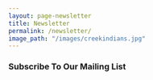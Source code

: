 ```yaml
---
layout: page-newsletter
title: Newsletter
permalink: /newsletter/
image_path: "/images/creekindians.jpg"
---
```

### Subscribe To Our Mailing List
